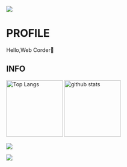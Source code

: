 ![](https://komarev.com/ghpvc/?username=maru-koyo&color=ff69b4&label=PROFILE+VIEWS)

# PROFILE

Hello,Web Corder👐

## INFO

<p align="left"> 
  <img alt="Top Langs" height="150px" src="https://github-readme-stats.vercel.app/api/top-langs/?username=maru-koyo&layout=compact&show_icons=true" />
  <img alt="github stats" height="150px" src="https://github-readme-stats.vercel.app/api?username=maru-koyo" />
</p>

![](https://github-profile-summary-cards.vercel.app/api/cards/profile-details?username=maru-koyo&theme=dracula)

![](https://skillicons.dev/icons?i=html,css,scss,js,ts,threejs,react,nextjs,astro,php,laravel,github,vscode)

